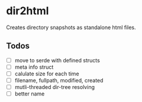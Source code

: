 # dir2html
Creates directory snapshots as standalone html files.

## Todos
- [ ] move to serde with defined structs
- [ ] meta info struct
- [ ] calulate size for each time
- [ ] filename, fullpath, modified, created
- [ ] mutli-threaded dir-tree resolving
- [ ] better name